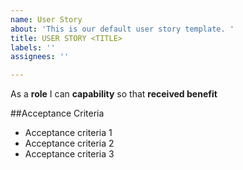```yaml
---
name: User Story
about: 'This is our default user story template. '
title: USER STORY <TITLE>
labels: ''
assignees: ''

---
```


As a **role** I can **capability** so that **received benefit**

##Acceptance Criteria

* Acceptance criteria 1
* Acceptance criteria 2
* Acceptance criteria 3
